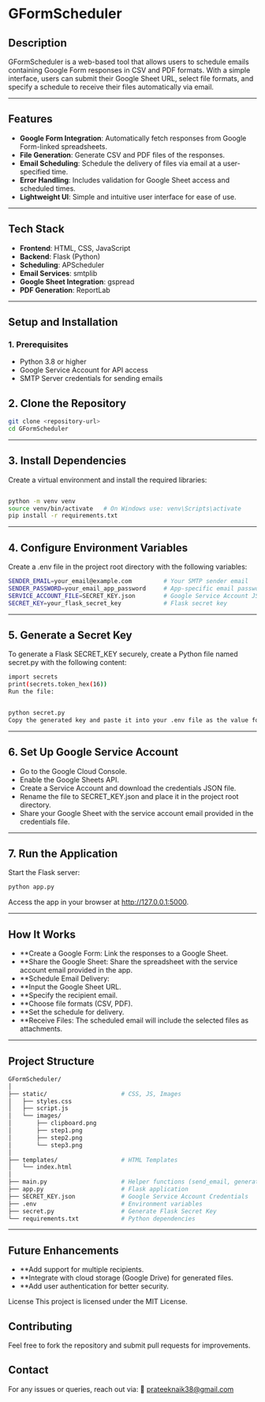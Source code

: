# GFormScheduler

## Description  
GFormScheduler is a web-based tool that allows users to schedule emails containing Google Form responses in CSV and PDF formats. With a simple interface, users can submit their Google Sheet URL, select file formats, and specify a schedule to receive their files automatically via email.  

---

## Features  

- **Google Form Integration**: Automatically fetch responses from Google Form-linked spreadsheets.  
- **File Generation**: Generate CSV and PDF files of the responses.  
- **Email Scheduling**: Schedule the delivery of files via email at a user-specified time.  
- **Error Handling**: Includes validation for Google Sheet access and scheduled times.  
- **Lightweight UI**: Simple and intuitive user interface for ease of use.  

---

## Tech Stack  

- **Frontend**: HTML, CSS, JavaScript  
- **Backend**: Flask (Python)  
- **Scheduling**: APScheduler  
- **Email Services**: smtplib  
- **Google Sheet Integration**: gspread  
- **PDF Generation**: ReportLab  

---

## Setup and Installation  

### 1. Prerequisites  
- Python 3.8 or higher  
- Google Service Account for API access  
- SMTP Server credentials for sending emails  

## 2. Clone the Repository  
```bash
git clone <repository-url>
cd GFormScheduler
```
---
## 3. Install Dependencies
Create a virtual environment and install the required libraries:

```bash

python -m venv venv  
source venv/bin/activate   # On Windows use: venv\Scripts\activate  
pip install -r requirements.txt
```
---
## 4. Configure Environment Variables
Create a .env file in the project root directory with the following variables:
```bash
SENDER_EMAIL=your_email@example.com         # Your SMTP sender email  
SENDER_PASSWORD=your_email_app_password     # App-specific email password  
SERVICE_ACCOUNT_FILE=SECRET_KEY.json        # Google Service Account JSON file  
SECRET_KEY=your_flask_secret_key            # Flask secret key
```
---

## 5. Generate a Secret Key
To generate a Flask SECRET_KEY securely, create a Python file named secret.py with the following content:

```bash
import secrets  
print(secrets.token_hex(16))  
Run the file:
```
```bash

python secret.py  
Copy the generated key and paste it into your .env file as the value for SECRET_KEY.
```
---

## 6. Set Up Google Service Account
- Go to the Google Cloud Console.
- Enable the Google Sheets API.
- Create a Service Account and download the credentials JSON file.
- Rename the file to SECRET_KEY.json and place it in the project root directory.
- Share your Google Sheet with the service account email provided in the credentials file.
---
## 7. Run the Application
Start the Flask server:

```bash
python app.py
```  
Access the app in your browser at http://127.0.0.1:5000.

---

## How It Works
- **Create a Google Form: Link the responses to a Google Sheet.
- **Share the Google Sheet: Share the spreadsheet with the service account email provided in the app.
- **Schedule Email Delivery:
- **Input the Google Sheet URL.
- **Specify the recipient email.
- **Choose file formats (CSV, PDF).
- **Set the schedule for delivery.
- **Receive Files: The scheduled email will include the selected files as attachments.
---
## Project Structure
```bash
GFormScheduler/  
│  
├── static/                     # CSS, JS, Images  
│   ├── styles.css  
│   ├── script.js  
│   └── images/  
│       ├── clipboard.png  
│       ├── step1.png  
│       ├── step2.png  
│       └── step3.png  
│  
├── templates/                  # HTML Templates  
│   └── index.html  
│  
├── main.py                     # Helper functions (send_email, generate_csv, etc.)  
├── app.py                      # Flask application  
├── SECRET_KEY.json             # Google Service Account Credentials  
├── .env                        # Environment variables  
├── secret.py                   # Generate Flask Secret Key  
└── requirements.txt            # Python dependencies

```
---

## Future Enhancements
- **Add support for multiple recipients.
- **Integrate with cloud storage (Google Drive) for generated files.
- **Add user authentication for better security.


License
This project is licensed under the MIT License.

## Contributing
Feel free to fork the repository and submit pull requests for improvements.

## Contact
For any issues or queries, reach out via:
📧 prateeknaik38@gmail.com
